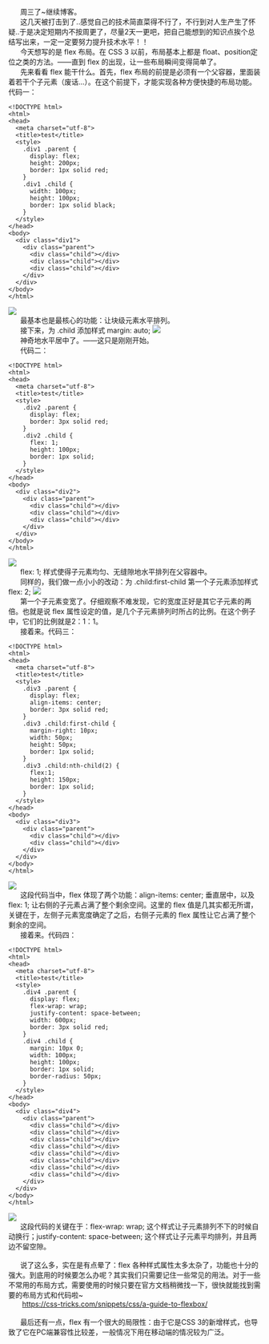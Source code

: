 &nbsp;&nbsp;&nbsp;&nbsp;&nbsp;&nbsp;周三了~继续博客。<br/>&nbsp;&nbsp;&nbsp;&nbsp;&nbsp;&nbsp;这几天被打击到了..感觉自己的技术简直菜得不行了，不行到对人生产生了怀疑..于是决定短期内不按周更了，尽量2天一更吧，把自己能想到的知识点挨个总结写出来，一定一定要努力提升技术水平！！<br/>&nbsp;&nbsp;&nbsp;&nbsp;&nbsp;&nbsp;今天想写的是 flex 布局。在 CSS 3 以前，布局基本上都是 float、position定位之类的方法。——直到 flex 的出现，让一些布局瞬间变得简单了。<br/>&nbsp;&nbsp;&nbsp;&nbsp;&nbsp;&nbsp;先来看看 flex 能干什么。首先，flex 布局的前提是必须有一个父容器，里面装着若干个子元素（废话...）。在这个前提下，才能实现各种方便快捷的布局功能。代码一：
```
<!DOCTYPE html>
<html>
<head>
  <meta charset="utf-8">
  <title>test</title>
  <style>
    .div1 .parent {
      display: flex;
      height: 200px;
      border: 1px solid red;
    }
    .div1 .child {
      width: 100px;
      height: 100px;
      border: 1px solid black;
    }
  </style>
</head>
<body>
  <div class="div1">
    <div class="parent">
      <div class="child"></div>
      <div class="child"></div>
      <div class="child"></div>
    </div>
  </div>
</body>
</html>
```
![](https://i.loli.net/2017/11/22/5a1556a0ee4ba.png)<br/>&nbsp;&nbsp;&nbsp;&nbsp;&nbsp;&nbsp;最基本也是最核心的功能：让块级元素水平排列。<br/>&nbsp;&nbsp;&nbsp;&nbsp;&nbsp;&nbsp;接下来，为 .child 添加样式 margin: auto;
![](https://i.loli.net/2017/11/22/5a15573ac6dca.png)<br/>&nbsp;&nbsp;&nbsp;&nbsp;&nbsp;&nbsp;神奇地水平居中了。——这只是刚刚开始。<br/>&nbsp;&nbsp;&nbsp;&nbsp;&nbsp;&nbsp;代码二：
```
<!DOCTYPE html>
<html>
<head>
  <meta charset="utf-8">
  <title>test</title>
  <style>
    .div2 .parent {
      display: flex;
      border: 3px solid red;
    }
    .div2 .child {
      flex: 1;
      height: 100px;
      border: 1px solid;
    }
  </style>
</head>
<body>
  <div class="div2">
    <div class="parent">
      <div class="child"></div>
      <div class="child"></div>
      <div class="child"></div>
    </div>
  </div>
</body>
</html>
```
![](https://i.loli.net/2017/11/22/5a1558a7dcf61.png)<br/>&nbsp;&nbsp;&nbsp;&nbsp;&nbsp;&nbsp;flex: 1; 样式使得子元素均匀、无缝隙地水平排列在父容器中。<br/>&nbsp;&nbsp;&nbsp;&nbsp;&nbsp;&nbsp;同样的，我们做一点小小的改动：为 .child:first-child 第一个子元素添加样式 flex: 2;
![](https://i.loli.net/2017/11/22/5a15597302f6d.png)<br/>&nbsp;&nbsp;&nbsp;&nbsp;&nbsp;&nbsp;第一个子元素变宽了。仔细观察不难发现，它的宽度正好是其它子元素的两倍。也就是说 flex 属性设定的值，是几个子元素排列时所占的比例。在这个例子中，它们的比例就是2：1：1。<br/>&nbsp;&nbsp;&nbsp;&nbsp;&nbsp;&nbsp;接着来。代码三：
```
<!DOCTYPE html>
<html>
<head>
  <meta charset="utf-8">
  <title>test</title>
  <style>
    .div3 .parent {
      display: flex;
      align-items: center;
      border: 3px solid red;
    }
    .div3 .child:first-child {
      margin-right: 10px;
      width: 50px;
      height: 50px;
      border: 1px solid;
    }
    .div3 .child:nth-child(2) {
      flex:1;
      height: 150px;
      border: 1px solid;
    }
  </style>
</head>
<body>
  <div class="div3">
    <div class="parent">
      <div class="child"></div>
      <div class="child"></div>
    </div>
  </div>
</body>
</html>
```
![](https://i.loli.net/2017/11/22/5a1560cb65e73.png)<br/>&nbsp;&nbsp;&nbsp;&nbsp;&nbsp;&nbsp;这段代码当中，flex 体现了两个功能：align-items: center; 垂直居中，以及 flex: 1; 让右侧的子元素占满了整个剩余空间。这里的 flex 值是几其实都无所谓，关键在于，左侧子元素宽度确定了之后，右侧子元素的 flex 属性让它占满了整个剩余的空间。<br/>&nbsp;&nbsp;&nbsp;&nbsp;&nbsp;&nbsp;接着来。代码四：
```
<!DOCTYPE html>
<html>
<head>
  <meta charset="utf-8">
  <title>test</title>
  <style>
    .div4 .parent {
      display: flex;
      flex-wrap: wrap;
      justify-content: space-between;
      width: 600px;
      border: 3px solid red;
    }
    .div4 .child {
      margin: 10px 0;
      width: 100px;
      height: 100px;
      border: 1px solid;
      border-radius: 50px;
    }
  </style>
</head>
<body>
  <div class="div4">
    <div class="parent">
      <div class="child"></div>
      <div class="child"></div>
      <div class="child"></div>
      <div class="child"></div>
      <div class="child"></div>
      <div class="child"></div>
      <div class="child"></div>
      <div class="child"></div>
    </div>
  </div>
</body>
</html>
```
![](https://i.loli.net/2017/11/22/5a1563473a3e0.png)<br/>&nbsp;&nbsp;&nbsp;&nbsp;&nbsp;&nbsp;这段代码的关键在于：flex-wrap: wrap; 这个样式让子元素排列不下的时候自动换行；justify-content: space-between; 这个样式让子元素平均排列，并且两边不留空隙。<br/><br/>&nbsp;&nbsp;&nbsp;&nbsp;&nbsp;&nbsp;说了这么多，实在是有点晕了：flex 各种样式属性太多太杂了，功能也十分的强大。到底用的时候要怎么办呢？其实我们只需要记住一些常见的用法。对于一些不常用的布局方式，需要使用的时候只要在官方文档稍微找一下，很快就能找到需要的布局方式和代码啦~<br/>&nbsp;&nbsp;&nbsp;&nbsp;&nbsp;&nbsp; https://css-tricks.com/snippets/css/a-guide-to-flexbox/<br/><br/>&nbsp;&nbsp;&nbsp;&nbsp;&nbsp;&nbsp;最后还有一点，flex 有一个很大的局限性：由于它是CSS 3的新增样式，也导致了它在PC端兼容性比较差，一般情况下用在移动端的情况较为广泛。